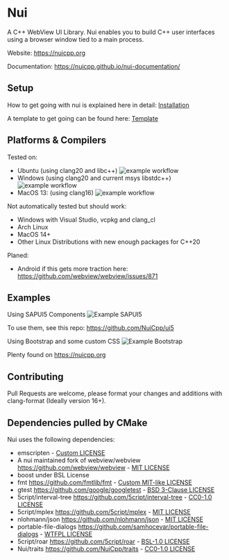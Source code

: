 # Nui
A C++ WebView UI Library.
Nui enables you to build C++ user interfaces using a browser window tied to a main process.

Website: https://nuicpp.org

Documentation: https://nuicpp.github.io/nui-documentation/

## Setup
How to get going with nui is explained here in detail: [Installation](https://nuicpp.github.io/nui-documentation/docs/getting_started/installation)

A template to get going can be found here: [Template](https://github.com/NuiCpp/nui-template)

## Platforms & Compilers
Tested on:
  - Ubuntu (using clang20 and libc++) ![example workflow](https://github.com/NuiCpp/Nui/actions/workflows/ubuntu.yml/badge.svg)
  - Windows (using clang20 and current msys libstdc++) ![example workflow](https://github.com/NuiCpp/Nui/actions/workflows/windows.yml/badge.svg)
  - MacOS 13: (using clang16) ![example workflow](https://github.com/NuiCpp/Nui/actions/workflows/macos_13.yml/badge.svg)

Not automatically tested but should work:
  - Windows with Visual Studio, vcpkg and clang_cl
  - Arch Linux
  - MacOS 14+
  - Other Linux Distributions with new enough packages for C++20

Planed:
  - Android if this gets more traction here: https://github.com/webview/webview/issues/871

## Examples
Using SAPUI5 Components
![Example SAPUI5](https://user-images.githubusercontent.com/6238896/280534443-090023ca-8831-4423-83bf-e9d16c4a9b53.png)

To use them, see this repo: https://github.com/NuiCpp/ui5

Using Bootstrap and some custom CSS
![Example Bootstrap](https://nuicpp.org/assets/example.png)

Plenty found on https://nuicpp.org

## Contributing
Pull Requests are welcome, please format your changes and additions with clang-format (Ideally version 16+).

## Dependencies pulled by CMake
Nui uses the following dependencies:
- emscripten - [Custom LICENSE](https://github.com/emscripten-core/emscripten/blob/main/LICENSE)
- A nui maintained fork of webview/webview https://github.com/webview/webview - [MIT LICENSE](https://github.com/webview/webview/blob/master/LICENSE)
- boost under BSL License
- fmt https://github.com/fmtlib/fmt - [Custom MIT-like LICENSE](https://github.com/fmtlib/fmt/blob/master/LICENSE)
- gtest https://github.com/google/googletest - [BSD 3-Clause LICENSE](https://github.com/google/googletest/blob/main/LICENSE)
- 5cript/interval-tree https://github.com/5cript/interval-tree - [CC0-1.0 LICENSE](https://github.com/5cript/interval-tree/blob/master/LICENSE)
- 5cript/mplex https://github.com/5cript/mplex - [MIT LICENSE](https://github.com/5cript/mplex/blob/master/LICENSE)
- nlohmann/json https://github.com/nlohmann/json - [MIT LICENSE](https://github.com/nlohmann/json/blob/develop/LICENSE.MIT)
- portable-file-dialogs https://github.com/samhocevar/portable-file-dialogs - [WTFPL LICENSE](https://github.com/samhocevar/portable-file-dialogs/blob/main/COPYING)
- 5cript/roar https://github.com/5cript/roar - [BSL-1.0 LICENSE](https://github.com/5cript/roar/blob/master/LICENSE)
- Nui/traits https://github.com/NuiCpp/traits - [CC0-1.0 LICENSE](https://github.com/NuiCpp/traits/blob/main/LICENSE)
